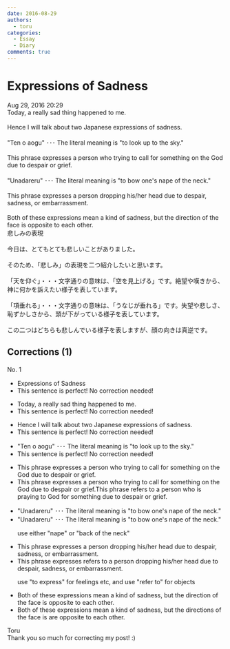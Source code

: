 ```yaml
---
date: 2016-08-29
authors:
  - toru
categories:
  - Essay
  - Diary
comments: true
---
```


# Expressions of Sadness
<div class="date">Aug 29, 2016 20:29</div>
<div id="post"><div id="body_show_ori">
Today, a really sad thing happened to me.<br/><br/>Hence I will talk about two Japanese expressions of sadness.<br/><br/>"Ten o aogu" ･･･ The literal meaning is "to look up to the sky."<br/><br/>This phrase expresses a person who trying to call for something on the God due to despair or grief.<br/><br/>"Unadareru" ･･･ The literal meaning is "to bow one's nape of the neck."<br/><br/>This phrase expresses a person dropping his/her head due to despair, sadness, or embarrassment.<br/><br/>Both of these expressions mean a kind of sadness, but the direction of the face is opposite to each other.
</div></div>

<!-- more -->

<div id="post_ja"><div id="body_show_mo">
悲しみの表現<br/><br/>今日は、とてもとても悲しいことがありました。<br/><br/>そのため、「悲しみ」の表現を二つ紹介したいと思います。<br/><br/>「天を仰ぐ」・・・文字通りの意味は、「空を見上げる」です。絶望や嘆きから、神に何かを訴えたい様子を表しています。<br/><br/>「項垂れる」・・・文字通りの意味は、「うなじが垂れる」です。失望や悲しさ、恥ずかしさから、頭が下がっている様子を表しています。<br/><br/>この二つはどちらも悲しんでいる様子を表しますが、顔の向きは真逆です。
</div></div>

## Corrections (1)
<div id="block"><div class="first_name"> No. 1　<span class="just_name"></span></div><div id="block2">
<ul class="correction_field">
<li class="incorrect">Expressions of Sadness</li>
<li class="corrected perfect">This sentence is perfect! No correction needed!</li>
</ul>
<ul class="correction_field">
<li class="incorrect">Today, a really sad thing happened to me.</li>
<li class="corrected perfect">This sentence is perfect! No correction needed!</li>
</ul>
<ul class="correction_field">
<li class="incorrect">Hence I will talk about two Japanese expressions of sadness.</li>
<li class="corrected perfect">This sentence is perfect! No correction needed!</li>
</ul>
<ul class="correction_field">
<li class="incorrect">"Ten o aogu" ･･･ The literal meaning is "to look up to the sky."</li>
<li class="corrected perfect">This sentence is perfect! No correction needed!</li>
</ul>
<ul class="correction_field">
<li class="incorrect">This phrase expresses a person who trying to call for something on the God due to despair or grief.</li>
<li class="corrected correct">
This phrase expresses a person who trying to call for something on the God due to despair or grief.<span class="f_red">This phrase refers to a person who is praying to God for something due to despair or grief.</span>
</li>
</ul>
<ul class="correction_field">
<li class="incorrect">"Unadareru" ･･･ The literal meaning is "to bow one's nape of the neck."</li>
<li class="corrected correct">
"Unadareru" ･･･ The literal meaning is "to bow one's nape<span class="sline"> of the neck</span>."
<p class="correction_comment">use either "nape" or "back of the neck"</p>
</li>
</ul>
<ul class="correction_field">
<li class="incorrect">This phrase expresses a person dropping his/her head due to despair, sadness, or embarrassment.</li>
<li class="corrected correct">
This phrase <span class="sline">expresses</span> <span class="f_red">refers to</span> a person dropping his/her head due to despair, sadness, or embarrassment.
<p class="correction_comment">use "to express" for feelings etc, and use "refer to" for objects</p>
</li>
</ul>
<ul class="correction_field">
<li class="incorrect">Both of these expressions mean a kind of sadness, but the direction of the face is opposite to each other.</li>
<li class="corrected correct">
Both of these expressions mean a kind of sadness, but the direction<span class="f_red">s</span> of the face <span class="sline">is</span> <span class="f_red">are</span> opposite to each other.
</li>
</ul>
</div><div class="name"><span class="just_name">Toru</span><br>
Thank you so much for correcting my post! :)
</div>
</div>
